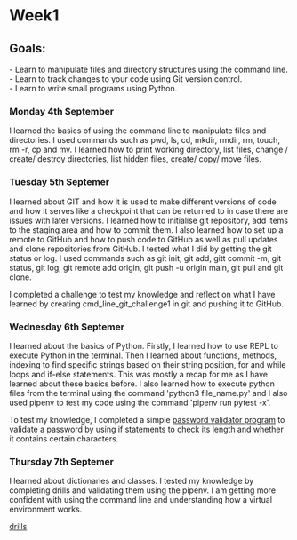 <h1>Week1</h1>

<h2>Goals:</h2>
- Learn to manipulate files and directory structures using the command line.<br>
- Learn to track changes to your code using Git version control.<br>
- Learn to write small programs using Python.<br>

<h3>Monday 4th September</h3>
I learned the basics of using the command line to manipulate files and directories.
I used commands such as pwd, ls, cd, mkdir, rmdir, rm, touch, rm -r, cp and mv.
I learned how to print working directory, list files, change / create/ destroy directories, list hidden files, create/ copy/ move files.

<h3>Tuesday 5th Septemer</h3>
I learned about GIT and how it is used to make different versions of code and how it serves like a checkpoint that can be returned to in case there are issues with later versions. 
I learned how to initialise git repository, add items to the staging area and how to commit them. I also learned how to set up a remote to GitHub and how to push code to GitHub as well as pull updates and clone repositories from GitHub. I tested what I did by getting the git status or log.
I used commands such as git init, git add, gitt commit -m, git status, git log, git remote add origin, git push -u origin main, git pull and git clone.


I completed a challenge to test my knowledge and reflect on what I have learned by creating cmd_line_git_challenge1 in git and pushing it to GitHub.

<h3>Wednesday 6th Septemer</h3>
I learned about the basics of Python. Firstly, I learned how to use REPL to execute Python in the terminal. Then I learned about functions, methods, indexing to find specific strings based on their string position, for and while loops and if-else statements. This was mostly a recap for me as I have learned about these basics before. I also learned how to execute python files from the terminal using the command 'python3 file_name.py' and I also used pipenv to test my code using the command 'pipenv run pytest -x'.


To test my knowledge, I completed a simple [password validator program](https://github.com/sandrasoi/My-Makers-Journey/blob/main/My-Programs/password_validator.py) to validate a password by using if statements to check its length and whether it contains certain characters.

<h3>Thursday 7th Septemer</h3>
I learned about dictionaries and classes. I tested my knowledge by completing drills and validating them using the pipenv. I am getting more confident with using the command line and understanding how a virtual environment works. 

[drills](https://github.com/sandrasoi/My-Makers-Journey/blob/main/My-Programs/_1_lists_and_dictionaries.py)

